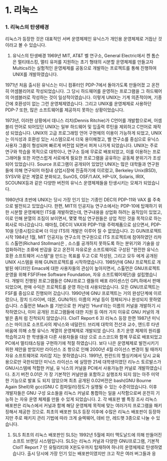 # 1. 리눅스

### 1. 리눅스의 탄생배경

리눅스가 등장한 것은 대표적인 서버 운영체제인 유닉스가 개인용 운영체제로 거듭난 것이라고 볼 수 있습니다.
 
1) 유닉스의 탄생배경
1969년 MIT, AT&T 벨 연구소, General Electric에서 켄 톰슨은 멀티태스킹, 멀티 유저를 지원하는 초기 형태의 시분할 운영체제를 만들고자 Multics라는 실험적인 운영체제를 공동으로 
개발하는 프로젝트를 통해 진행하여 UNIX를 개발하였습니다.

1971년 처음 출시된 유닉스는 미니 컴퓨터인 PDP-7에서 돌아가도록 만들어졌 고 온전히 어셈블리어로 작성되었습니다. 그 당시 하드웨어를 운영하는 프로그램을 그 하드웨어의 어셈블러로 작성하는 것이 
일상적이였습니다. 이렇게 UNIX는 기계 의존적이며, 기종간에 호환성이 없는 그런 운영체제였습니다. 그리고 UNIX를 운영체제로 사용하던 PDP-7 또한, 많은 소프트웨어를 제공하지 못하는 상황이었습니다.

1973년, 이러한 상황에서 데니스 리치(Dennis Ritchie)가 C언어를 개발함으로써, 어셈블리 언어로 되어있던 UNIX는 일부 하드웨어 및 입출력 루틴을 제외하고 C언어로 재작성 되었습니다. 
UNIX의 고급 프로그래밍 언어 구현체의 이용이 가능하게 되었고, UNIX는 이식성과 호환성 있는 시스템으로서 더욱 용이해졌고, 벨 연구소를 중심으로 유닉스 사용자 그룹이 형성되며 빠르게 버전업 되면서 
퍼져 나가게 되었습니다. UNIX는 주로 연구와 학습을 목적으로 대학이나, 연구소 등에 무료로 배포되었고, 이를 이용하는 프로그래머들 또한 자연스럽게 서로에게 필요한 프로그램을 공유하는 공동체 분위기가 
조성되어 있었습니다. Source 프로그램이 공개되어 있었던 UNIX는 많은 대학들과 연구원들에 의해 연구되어 마침내 상업시장에 진출하기에 이르렀고, Berkeley Unix(BSD), SYSV와 같은 계열로
분화되고, SunOS, OSF/1.AIX, HP-UX, Solaris, IRIX, SCOUNIX등과 같은 다양한 버전의 유닉스 운영체제들을 탄생시키는 모체가 되었습니다.

1980년대 초반에 UNIX는 당시 가장 인기 있는 기종인 DEC의 PDP-11와 VAX
를 주축으로 발전되고 있었습니다. 한편, MIT의 인공지능 연구소에서는 PDP-10에
탑재하기 위한 시분할 운영체제인 ITS를 개발하였는데, 연구내용을 상업화 하려는
움직임이 있었고, 이로 인해 분열의 조짐이 보이면서, 몇몇 핵심 연구원들은 상업
적인 것을 목적으로 하는 회사로 떠나갔습니다. 때마침, DEC이 VAX와 PDP-11을
주력제품으로 삼으면서, PDP-10을 단종시킴으로써 더 이상 ITS의 개발은 이루어
질 수 없었습니다.
2) GUN프로젝트 시작
1984년 1월, MIT 인공지능 연구소의 연구원으로 ITS 프로젝트에 참여하였던 리차
드 스톨먼(Richard Stollman)은 , 소스를 공개하지 못하도록 하는 분위기와 기술을
상업화하려는 조류에 반감을 갖고 온전히 자유로운 소프트웨어로 구성된 "완전한
유닉스 호환 소프트웨어 시스템"을 만드는 목표를 두고 C로 작성된, 그리고 모두
에게 공개된 UNIX 시스템을 위해 GUN프로젝트를 시작하였습니다.
1985년에 GNU 프로젝트로 개발된 에디터인 Emacs에 대한 사용자들의 관심이
높아지면서, 스톨먼은 GNU프로젝트 운영을 위해 FSF(Free Software Foundation, 
자유 소프트웨어재단)을 설립했습니다. 개발이 진행된 프로그램들은 GNU프로그
램들의 배포 라이센스인 GPL하에서 판매되었으며, 판매 수익은 프로젝트를 운영
하는데 사용되었습니다. 모든 GNU프로젝트는 FSF를 중심으로 진행되어 갔습니다.
1990년에 GNU 프로젝트는 거의 완성단계에 이르렀으나, 장치 드라이버, 데몬, 
GUN/허드 이름의 커널 등이 정체되거나 완성되지 못하였습니다. 스톨먼은 Mach
를 기반으로 한 커널인 'Hurd'라는 이름의 커널을 개발하기 시작하였으나, 이미
공개된 프로그램들에 대한 지원 등 여러 가지 이유로 GNU 커널의 개발은 좀처
럼 진척되지 않았습니다.
CloIT Report
6
3) 리눅스 등장
한편 1987년 미닉스는 마이크로 소프트사의 제닉스와 네덜란드 브리제 대학의
전산과 교수, 앤드루 타넨바움에 의해 소형 유닉스 계열의 운영체제로 개발되었
습니다. 초기 운영 체제의 원리를 학습하고자 한 학생들과 다른 사용자들을 대상
으로 소스코드와 함께 무료로 배포되었고 PC에서 멀티태스팅을 구현하기에 적절
하였습니다. 보다 나은 운영체제로 발전시키기 위한 제안을 받았지만 라이선스 조
항으로 인해 2000년 4월 라이선스 변경이 될 때까지 자유 소프트웨어로 자리잡
지는 못하였습니다.
1991년, 핀란드의 헬싱키에서 당시 교육용으로만 국한되었던 미닉스 라이선스
에 실망한 21세 대학생이였던 리누스 토르발스가 GNU시스템에 적합한 커널, 유
닉스의 커널을 PC에서 사용가능한 커널로 개발하였습니다. 초기 버전 0.01은 가
장 기본적인 커널만을 포함하고 실행조차 되지 않는 아주 미약한 기능으로 발표
도 되지 않았으며 최초 공개된 0.02버전은 bash(GNU Bourne Again Shell)와
gcc(GNU C 컴파일러)정도가 실행될 수 있는 수준이었습니다. 이후 개발자들은
GNU 구성 요소들을 리눅스 커널로 통합하는 일을 시작함으로써 온전히 기능하
는 자유 운영 체제를 만들 수 있게 되었습니다. 
2. 각 배포판 별 특징 조사 
리눅스 배포판은 리눅스에서 커널과 함께 해당 운영체제 목적에 맞는 여러가지
프로그램을 패키징해서 제공한 것으로. 최초의 배포판 SLS 등장 이후에 수많은
리눅스 배포판이 등장하지만 주로 패키지 관리 기법에 따라 크게 슬렉웨어, 데비
안, 레드햇 3종으로 나눌 수 있습니다. 
1) SLS
최초의 리눅스 배포판인 SLS는 1992년 5월에 피터 맥도날드에 의해 만들어진
소프트 브랜딩 시스템입니다. SLS는 리눅스 커널과 다양한 GNU프로그램, 기본적
CloIT Report
7
인 유틸리티와 X윈도우까지 탑재하여 하나의 운영체제로 탄생하였습니다. 출시
당시에 가장 인기 있는 배포판이였지만 크고 작은 여러 버그들과 응